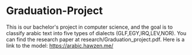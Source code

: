 # Graduation-Project
This is our bachelor's project in computer science, and the goal is to classify arabic text into five types of dialects (GLF,EGY,IRQ,LEV,NOR).
You can find the research paper at research/Graduation_project.pdf.
Here is a link to the model: https://arabic.hawzen.me/
